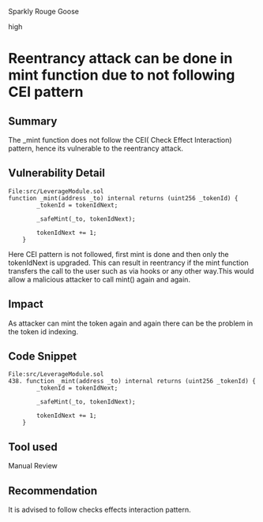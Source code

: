Sparkly Rouge Goose

high

# Reentrancy attack can be done in mint function due to not following CEI pattern

## Summary
The _mint function does not follow the CEI( Check Effect Interaction) pattern, hence its vulnerable to the reentrancy attack.

## Vulnerability Detail
```
File:src/LeverageModule.sol
function _mint(address _to) internal returns (uint256 _tokenId) {
        _tokenId = tokenIdNext;

        _safeMint(_to, tokenIdNext);

        tokenIdNext += 1;
    }
```
Here CEI pattern is not followed, first mint is done and then only the tokenIdNext is upgraded. This can result in reentrancy if the mint function transfers the call to the user such as via hooks or any other way.This would allow a malicious attacker to call mint() again and again.

## Impact
As attacker can mint the token again and again there can be the problem in the token id indexing.
## Code Snippet
```
File:src/LeverageModule.sol
438. function _mint(address _to) internal returns (uint256 _tokenId) {
        _tokenId = tokenIdNext;

        _safeMint(_to, tokenIdNext);

        tokenIdNext += 1;
    }
```
## Tool used

Manual Review

## Recommendation
It is advised to follow checks effects interaction pattern.